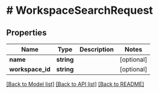 # # WorkspaceSearchRequest

## Properties

Name | Type | Description | Notes
------------ | ------------- | ------------- | -------------
**name** | **string** |  | [optional]
**workspace_id** | **string** |  | [optional]

[[Back to Model list]](../../README.md#models) [[Back to API list]](../../README.md#endpoints) [[Back to README]](../../README.md)
